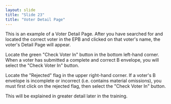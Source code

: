 ```yaml
---
layout: slide
title: "Slide 23"
title: "Voter Detail Page"
---
```


This is an example of a Voter Detail Page. After you have searched for and located the correct voter in the EPB and clicked on that voter's name, the voter's Detail Page will appear.

Locate the green "Check Voter In" button in the bottom left-hand corner. When a voter has submitted a complete and correct B envelope, you will select the "Check Voter In" button.

Locate the "Rejected" flag in the upper right-hand corner. If a voter's B envelope is incomplete or incorrect (i.e. contains material omissions), you must first click on the rejected flag, then select the "Check Voter In" button.

This will be explained in greater detail later in the training.